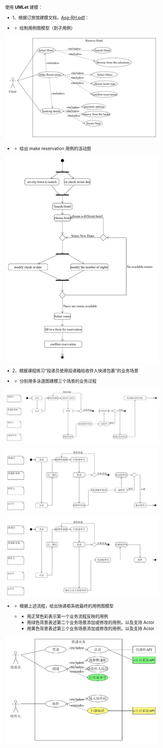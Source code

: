 使用 **UMLet** 建模：

- 1、根据订旅馆建模文档，[Asg-RH.pdf](https://sysu-swsad.github.io/swad-guide/material/Asg_RH.pdf)：

- - 绘制用例图模型（到子用例）

![img](./assets/Hotel_Use_Case.png)

- - 给出 make reservation 用例的活动图

![img](./assets/make_reservation.png)

- 2、根据课程练习“投递员使用投递箱给收件人快递包裹”的业务场景

- - 分别用多泳道图建模三个场景的业务过程

![img](./assets/投递业务泳道图1.png)

![img](./assets/投递业务泳道图2.png)

![img](./assets/投递业务泳道图3.png)

- - 根据上述流程，给出快递柜系统最终的用例图模型

  - - 用正常色彩表示第一个业务流程反映的用例
    - 用绿色背景表述第二个业务场景添加或修改的用例，以及支持 Actor
    - 用黄色背景表述第三个业务场景添加或修改的用例，以及支持 Actor

![img](./assets/快递业务用例图.png)
